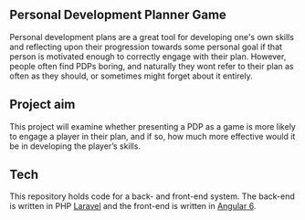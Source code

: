 ## Personal Development Planner Game

Personal development plans are a great tool for developing one's own skills and reflecting upon their progression towards some personal goal if that person is motivated enough to correctly engage with their plan. However, people often find PDPs boring, and naturally they wont refer to their plan as often as they should, or sometimes might forget about it entirely.

## Project aim

This project will examine whether presenting a PDP as a game is more likely to engage a player in their plan, and if so, how much more effective would it be in developing the player’s skills.

## Tech

This repository holds code for a back- and front-end system. The back-end is written in PHP [Laravel](https://laravel.com/) and the front-end is written in [Angular 6](https://angular.io/).
